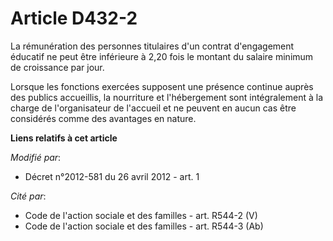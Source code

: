 # Article D432-2

La rémunération des personnes titulaires d'un contrat d'engagement éducatif ne peut être inférieure à 2,20 fois le montant du
salaire minimum de croissance par jour. 

Lorsque les fonctions exercées supposent une présence continue auprès des publics accueillis, la nourriture et l'hébergement
sont intégralement à la charge de l'organisateur de l'accueil et ne peuvent en aucun cas être considérés comme des avantages
en nature.

**Liens relatifs à cet article**

_Modifié par_:

  - Décret n°2012-581 du 26 avril 2012 - art. 1

_Cité par_:

  - Code de l'action sociale et des familles - art. R544-2 (V)
  - Code de l'action sociale et des familles - art. R544-3 (Ab)
